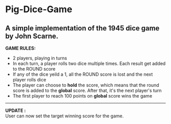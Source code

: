 Pig-Dice-Game
=============

A simple implementation of the 1945 dice game by John Scarne.
--------------------------------------------------------------


__GAME RULES:__  

- 2 players, playing in turns  
- In each turn, a player rolls two dice multiple times. Each result get added to the ROUND score  
- If any of the dice yeild a 1, all the ROUND score is lost and the next player rolls dice  
- The player can choose to __hold__ the score, which means that the round score is added to the __global__ score. After that, it's the next player's turn
- The first player to reach 100 points on __global__ score wins the game  

---------------------------------------------------------------

__UPDATE :__  
User can now set the target winning score for the game.
